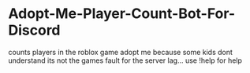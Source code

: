 # Adopt-Me-Player-Count-Bot-For-Discord
counts players in the roblox game adopt me because some kids dont understand its not the games fault for the server lag... use !help for help
